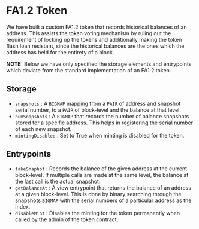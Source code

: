 # FA1.2 Token

We have built a custom FA1.2 token that records historical balances of an address. This assists the token voting mechanism by ruling out the requirement of locking up the tokens and additionally making the token flash loan resistant, since the historical balances are the ones which the address has held for the entirety of a block.

**NOTE:** Below we have only specified the storage elements and entrypoints which deviate from the standard implementation of an FA1.2 token.

## Storage

- `snapshots` : A `BIGMAP` mapping from a `PAIR` of address and snapshot serial number, to a `PAIR` of block-level and the balance at that level.
- `numSnapshots` : A `BIGMAP` that records the number of balance snapshots stored for a specific address. This helps in registering the serial number of each new snapshot.
- `mintingDisabled` : Set to True when minting is disabled for the token.

## Entrypoints

- `takeSnaphot` : Records the balance of the given address at the current block-level. If multiple calls are made at the same level, the balance at the last call is the actual snapshot.
- `getBalanceAt` : A view entrypoint that returns the balance of an address at a given block-level. This is done by binary searching through the snapshots `BIGMAP` with the serial numbers of a particular address as the index.
- `disableMint` : Disables the minting for the token permanently when called by the admin of the token contract.
